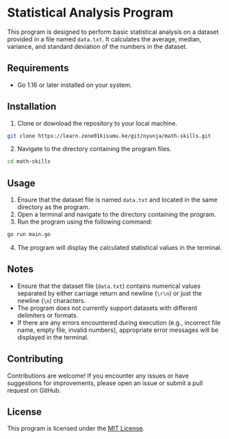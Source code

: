 # Statistical Analysis Program

This program is designed to perform basic statistical analysis on a dataset provided in a file named `data.txt`. It calculates the average, median, variance, and standard deviation of the numbers in the dataset.

## Requirements

- Go 1.16 or later installed on your system.

## Installation

1. Clone or download the repository to your local machine.
```bash
git clone https://learn.zone01kisumu.ke/git/nyunja/math-skills.git
```
2. Navigate to the directory containing the program files.
```bash
cd math-skills
```
## Usage

1. Ensure that the dataset file is named `data.txt` and located in the same directory as the program.
2. Open a terminal and navigate to the directory containing the program.
3. Run the program using the following command:

```bash
go run main.go
```

4. The program will display the calculated statistical values in the terminal.

## Notes

- Ensure that the dataset file (`data.txt`) contains numerical values separated by either carriage return and newline (`\r\n`) or just the newline (`\n`) characters.
- The program does not currently support datasets with different delimiters or formats.
- If there are any errors encountered during execution (e.g., incorrect file name, empty file, invalid numbers), appropriate error messages will be displayed in the terminal.

## Contributing

Contributions are welcome! If you encounter any issues or have suggestions for improvements, please open an issue or submit a pull request on GitHub.

## License

This program is licensed under the [MIT License](LICENSE).

